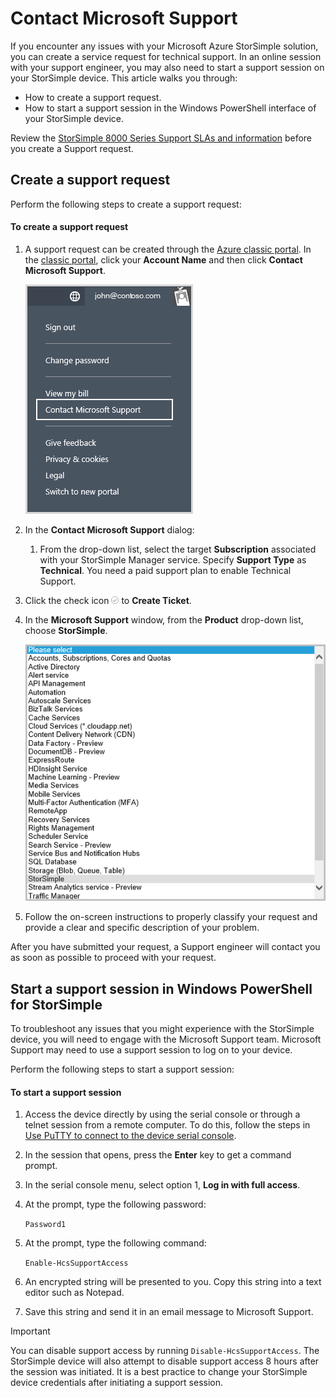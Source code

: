 <properties 
   pageTitle="Contact Microsoft Support | Microsoft Azure"
   description="Learn how to create a support request and start a support session on your StorSimple device."
   services="storsimple"
   documentationCenter=""
   authors="alkohli"
   manager="carolz"
   editor="" />

<tags 
   ms.service="storsimple"
   ms.devlang="na"
   ms.topic="article"
   ms.tgt_pltfrm="na"
   ms.workload="na"
   ms.date="01/14/2016"
   ms.author="alkohli" />

# Contact Microsoft Support
If you encounter any issues with your Microsoft Azure StorSimple solution, you can create a service request for technical support. In an online session with your support engineer, you may also need to start a support session on your StorSimple device. This article walks you through:

* How to create a support request.
* How to start a support session in the Windows PowerShell interface of your StorSimple device.

Review the [StorSimple 8000 Series Support SLAs and information](https://msdn.microsoft.com/library/mt433077.aspx) before you create a Support request.

## Create a support request
Perform the following steps to create a support request:

#### To create a support request
1. A support request can be created through the [Azure classic portal](https://manage.windowsazure.com/). In the [classic portal](https://manage.windowsazure.com/), click your **Account Name** and then click **Contact Microsoft Support**.

    ![Contact MS Support via ManagementPortal](./media/storsimple-contact-microsoft-support/IC777286.png)

2. In the **Contact Microsoft Support** dialog:                                

   1. From the drop-down list, select the target **Subscription** associated with your StorSimple Manager service. Specify **Support Type** as **Technical**. You need a paid support plan to enable Technical Support.

2. Click the check icon ![Check icon](./media/storsimple-contact-microsoft-support/IC740895.png) to **Create Ticket**.


3. In the **Microsoft Support** window, from the **Product** drop-down list, choose **StorSimple**.

    ![Contact Microsoft Support - Product](./media/storsimple-contact-microsoft-support/IC777288.png)

4. Follow the on-screen instructions to properly classify your request and provide a clear and specific description of your problem.


After you have submitted your request, a Support engineer will contact you as soon as possible to proceed with your request.

## Start a support session in Windows PowerShell for StorSimple
To troubleshoot any issues that you might experience with the StorSimple device, you will need to engage with the Microsoft Support team. Microsoft Support may need to use a support session to log on to your device. 

Perform the following steps to start a support session:

#### To start a support session
1. Access the device directly by using the serial console or through a telnet session from a remote computer. To do this, follow the steps in [Use PuTTY to connect to the device serial console](storsimple-deployment-walkthrough.md#use-putty-to-connect-to-the-device-serial-console).

2. In the session that opens, press the **Enter** key to get a command prompt.

3. In the serial console menu, select option 1, **Log in with full access**.

4. At the prompt, type the following password: 

    `Password1`

5. At the prompt, type the following command:

    `Enable-HcsSupportAccess`

6. An encrypted string will be presented to you. Copy this string into a text editor such as Notepad.

7. Save this string and send it in an email message to Microsoft Support. 


> [!IMPORTANT]
> You can disable support access by running `Disable-HcsSupportAccess`. The StorSimple device will also attempt to disable support access 8 hours after the session was initiated. It is a best practice to change your StorSimple device credentials after initiating a support session.
> 
> 
